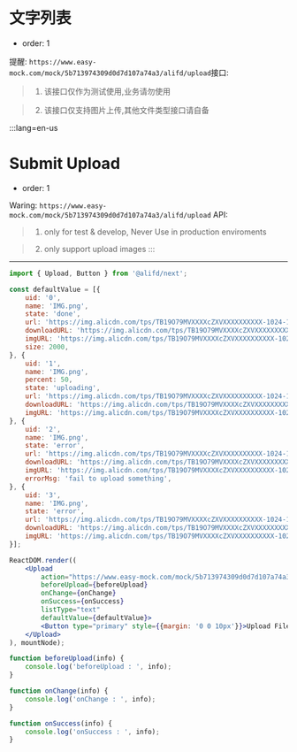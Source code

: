 # 文字列表

- order: 1

提醒: `https://www.easy-mock.com/mock/5b713974309d0d7d107a74a3/alifd/upload`接口:


> 1. 该接口仅作为测试使用,业务请勿使用

> 2. 该接口仅支持图片上传,其他文件类型接口请自备

:::lang=en-us
# Submit Upload

- order: 1


Waring: `https://www.easy-mock.com/mock/5b713974309d0d7d107a74a3/alifd/upload` API:

> 1. only for test & develop, Never Use in production enviroments

> 2. only support upload images
:::
---

````jsx
import { Upload, Button } from '@alifd/next';

const defaultValue = [{
    uid: '0',
    name: 'IMG.png',
    state: 'done',
    url: 'https://img.alicdn.com/tps/TB19O79MVXXXXcZXVXXXXXXXXXX-1024-1024.jpg',
    downloadURL: 'https://img.alicdn.com/tps/TB19O79MVXXXXcZXVXXXXXXXXXX-1024-1024.jpg',
    imgURL: 'https://img.alicdn.com/tps/TB19O79MVXXXXcZXVXXXXXXXXXX-1024-1024.jpg',
    size: 2000,
}, {
    uid: '1',
    name: 'IMG.png',
    percent: 50,
    state: 'uploading',
    url: 'https://img.alicdn.com/tps/TB19O79MVXXXXcZXVXXXXXXXXXX-1024-1024.jpg',
    downloadURL: 'https://img.alicdn.com/tps/TB19O79MVXXXXcZXVXXXXXXXXXX-1024-1024.jpg',
    imgURL: 'https://img.alicdn.com/tps/TB19O79MVXXXXcZXVXXXXXXXXXX-1024-1024.jpg'
}, {
    uid: '2',
    name: 'IMG.png',
    state: 'error',
    url: 'https://img.alicdn.com/tps/TB19O79MVXXXXcZXVXXXXXXXXXX-1024-1024.jpg',
    downloadURL: 'https://img.alicdn.com/tps/TB19O79MVXXXXcZXVXXXXXXXXXX-1024-1024.jpg',
    imgURL: 'https://img.alicdn.com/tps/TB19O79MVXXXXcZXVXXXXXXXXXX-1024-1024.jpg',
    errorMsg: 'fail to upload something',
}, {
    uid: '3',
    name: 'IMG.png',
    state: 'error',
    url: 'https://img.alicdn.com/tps/TB19O79MVXXXXcZXVXXXXXXXXXX-1024-1024.jpg',
    downloadURL: 'https://img.alicdn.com/tps/TB19O79MVXXXXcZXVXXXXXXXXXX-1024-1024.jpg',
    imgURL: 'https://img.alicdn.com/tps/TB19O79MVXXXXcZXVXXXXXXXXXX-1024-1024.jpg',
}];

ReactDOM.render((
    <Upload
        action="https://www.easy-mock.com/mock/5b713974309d0d7d107a74a3/alifd/upload"
        beforeUpload={beforeUpload}
        onChange={onChange}
        onSuccess={onSuccess}
        listType="text"
        defaultValue={defaultValue}>
        <Button type="primary" style={{margin: '0 0 10px'}}>Upload File</Button>
    </Upload>
), mountNode);

function beforeUpload(info) {
    console.log('beforeUpload : ', info);
}

function onChange(info) {
    console.log('onChange : ', info);
}

function onSuccess(info) {
    console.log('onSuccess : ', info);
}
````
